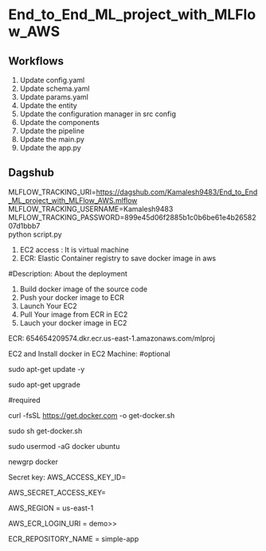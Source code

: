 # End_to_End_ML_project_with_MLFlow_AWS

## Workflows

1. Update config.yaml
2. Update schema.yaml
3. Update params.yaml
4. Update the entity
5. Update the configuration manager in src config
6. Update the components
7. Update the pipeline 
8. Update the main.py
9. Update the app.py

## Dagshub
MLFLOW_TRACKING_URI=https://dagshub.com/Kamalesh9483/End_to_End_ML_project_with_MLFlow_AWS.mlflow \
MLFLOW_TRACKING_USERNAME=Kamalesh9483 \
MLFLOW_TRACKING_PASSWORD=899e45d06f2885b1c0b6be61e4b2658207d1bbb7 \
python script.py


1. EC2 access : It is virtual machine
2. ECR: Elastic Container registry to save  docker image in aws

#Description: About the deployment
1. Build docker image of the source code
2. Push your docker image to ECR
3. Launch Your EC2 
4. Pull Your image from ECR in EC2
5. Lauch your docker image in EC2

ECR:
654654209574.dkr.ecr.us-east-1.amazonaws.com/mlproj

EC2 and Install docker in EC2 Machine:
#optional

sudo apt-get update -y

sudo apt-get upgrade

#required

curl -fsSL https://get.docker.com -o get-docker.sh

sudo sh get-docker.sh

sudo usermod -aG docker ubuntu

newgrp docker


Secret key:
AWS_ACCESS_KEY_ID=

AWS_SECRET_ACCESS_KEY=

AWS_REGION = us-east-1

AWS_ECR_LOGIN_URI = demo>>  


ECR_REPOSITORY_NAME = simple-app